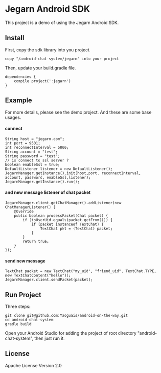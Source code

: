 # Jegarn Android SDK

This project is a demo of using the Jegarn Android SDK.




## Install


First, copy the sdk library into you project.

    copy "/android-chat-system/jegarn" into your project

Then, update your build.gradle file.

    dependencies {
        compile project(':jegarn')
    }




## Example

For more details, please see the demo project.
And these are some base usages.

#### connect

    String host = "jegarn.com";
    int port = 9501;
    int reconnectInterval = 5000;
    String account = "test";
    String password = "test";
    // is connect to ssl server ?
    boolean enableSsl = true;
    DefaultListener listener = new DefaultListener();
    JegarnManager.getInstance().init(host,port, reconnectInterval, account, password, enableSsl,listener);
    JegarnManager.getInstance().run();

#### and new message listener of chat packet

    JegarnManager.client.getChatManager().addListener(new ChatManagerListener() {
        @Override
        public boolean processPacket(Chat packet) {
            if (toUserUid.equals(packet.getFrom())) {
                if (packet instanceof TextChat) {
                    TextChat pkt = (TextChat) packet;
                }
            }
            return true;
        }
    });

#### send new message

    TextChat packet = new TextChat("my_uid", "friend_uid", TextChat.TYPE, new TextChatContent("hello"));
    JegarnManager.client.sendPacket(packet);




## Run Project

Three steps:

    git clone git@github.com:Yaoguais/android-on-the-way.git
    cd android-chat-system
    gradle build

Open your Android Studio for adding the project of root directory "android-chat-system", then just run it.




## License

Apache License Version 2.0